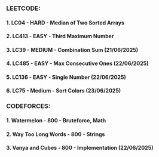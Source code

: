 ### LEETCODE:
#### 1. LC04  - HARD - Median of Two Sorted Arrays
#### 2. LC413 - EASY - Third Maximum Number
#### 3. LC39  - MEDIUM - Combination Sum (21/06/2025)
#### 4. LC485 - EASY - Max Consecutive Ones (22/06/2025)
#### 5. LC136 - EASY - Single Number (22/06/2025)
#### 6. LC75  - Medium - Sort Colors (23/06/2025)

### CODEFORCES:
#### 1. Watermelon - 800 - Bruteforce, Math
#### 2. Way Too Long Words - 800 - Strings
#### 3. Vanya and Cubes - 800 - Implementation (22/06/2025)

